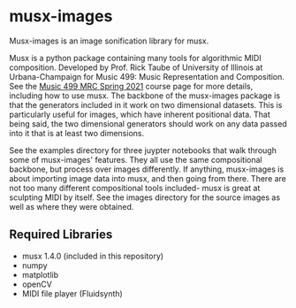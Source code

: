 # musx-images
Musx-images is an image sonification library for musx.

Musx is a python package containing many tools for algorithmic MIDI composition. Developed by Prof. Rick Taube of University of Illinois at Urbana-Champaign for Music 499: Music Representation and Composition. See the [Music 499 MRC Spring 2021](http://cmp.music.illinois.edu/courses/taube/mus499mrc/) course page for more details, including how to use musx. The backbone of the musx-images package is that the generators included in it work on two dimensional datasets. This is particularly useful for images, which have inherent positional data. That being said, the two dimensional generators should work on any data passed into it that is at least two dimensions.

See the examples directory for three juypter notebooks that walk through some of musx-images' features. They all use the same compositional backbone, but process over images differently. If anything, musx-images is about importing image data into musx, and then going from there. There are not too many different compositional tools included- musx is great at sculpting MIDI by itself. See the images directory for the source images as well as where they were obtained.

## Required Libraries
- musx 1.4.0 (included in this repository)
- numpy
- matplotlib
- openCV
- MIDI file player (Fluidsynth)
